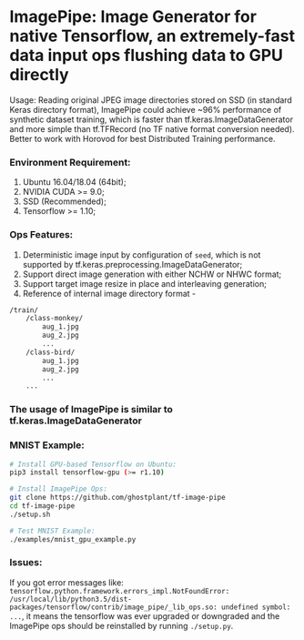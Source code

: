 # ImagePipe: Image Generator for native Tensorflow, an extremely-fast data input ops flushing data to GPU directly

Usage: Reading original JPEG image directories stored on SSD (in standard Keras directory format), ImagePipe could achieve ~96% performance of synthetic dataset training, which is faster than tf.keras.ImageDataGenerator and more simple than tf.TFRecord (no TF native format conversion needed). Better to work with Horovod for best Distributed Training performance.

### Environment Requirement:
1) Ubuntu 16.04/18.04 (64bit);
2) NVIDIA CUDA >= 9.0;
3) SSD (Recommended);
4) Tensorflow >= 1.10;

### Ops Features:
1) Deterministic image input by configuration of `seed`, which is not supported by tf.keras.preprocessing.ImageDataGenerator;
2) Support direct image generation with either NCHW or NHWC format;
3) Support target image resize in place and interleaving generation;
4) Reference of internal image directory format -
```sh
/train/
    /class-monkey/
        aug_1.jpg
        aug_2.jpg
        ...
    /class-bird/
        aug_1.jpg
        aug_2.jpg
        ...
    ...
```

### The usage of ImagePipe is similar to tf.keras.ImageDataGenerator

### MNIST Example:

```sh
# Install GPU-based Tensorflow on Ubuntu:
pip3 install tensorflow-gpu (>= r1.10)

# Install ImagePipe Ops:
git clone https://github.com/ghostplant/tf-image-pipe
cd tf-image-pipe
./setup.sh

# Test MNIST Example:
./examples/mnist_gpu_example.py
```

### Issues:

If you got error messages like: `tensorflow.python.framework.errors_impl.NotFoundError: /usr/local/lib/python3.5/dist-packages/tensorflow/contrib/image_pipe/_lib_ops.so: undefined symbol: ...`, it means the tensorflow was ever upgraded or downgraded and the ImagePipe ops should be reinstalled by running `./setup.py`.
